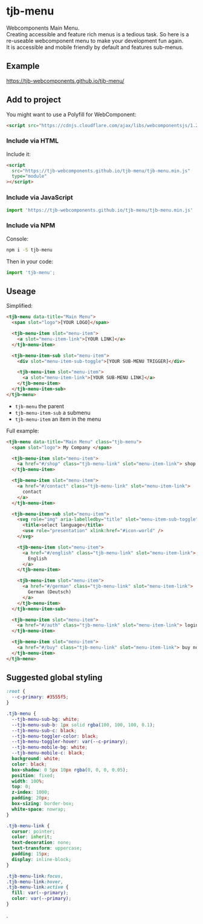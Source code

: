 # tjb-menu

Webcomponents Main Menu.  
Creating accessible and feature rich menus is a tedious task. So here is a re-useable webcomponent menu to make your development fun again.  
It is accessible and mobile friendly by default and features sub-menus.

## Example

https://tjb-webcomponents.github.io/tjb-menu/

## Add to project

You might want to use a Polyfill for WebComponent:

```html
<script src="https://cdnjs.cloudflare.com/ajax/libs/webcomponentsjs/1.2.0/webcomponents-lite.js"></script>
```

### Include via HTML

Include it:

```html
<script
  src="https://tjb-webcomponents.github.io/tjb-menu/tjb-menu.min.js"
  type="module"
></script>
```

### Include via JavaScript

```JavaScript
import 'https://tjb-webcomponents.github.io/tjb-menu/tjb-menu.min.js'
```

### Include via NPM

Console:

```bash
npm i -S tjb-menu
```

Then in your code:

```JavaScript
import 'tjb-menu';
```

## Useage

Simplified:

```html
<tjb-menu data-title="Main Menu">
  <span slot="logo">[YOUR LOGO]</span>

  <tjb-menu-item slot="menu-item">
    <a slot="menu-item-link">[YOUR LINK]</a>
  </tjb-menu-item>

  <tjb-menu-item-sub slot="menu-item">
    <div slot="menu-item-sub-toggle">[YOUR SUB-MENU TRIGGER]</div>

    <tjb-menu-item slot="menu-item">
      <a slot="menu-item-link">[YOUR SUB-MENU LINK]</a>
    </tjb-menu-item>
  </tjb-menu-item-sub>
</tjb-menu>
```

- `tjb-menu` the parent
- `tjb-menu-item-sub` a submenu
- `tjb-menu-item` an item in the menu

Full example:

```html
<tjb-menu data-title="Main Menu" class="tjb-menu">
  <span slot="logo"> My Company </span>

  <tjb-menu-item slot="menu-item">
    <a href="#/shop" class="tjb-menu-link" slot="menu-item-link"> shop </a>
  </tjb-menu-item>

  <tjb-menu-item slot="menu-item">
    <a href="#/contact" class="tjb-menu-link" slot="menu-item-link">
      contact
    </a>
  </tjb-menu-item>

  <tjb-menu-item-sub slot="menu-item">
    <svg role="img" aria-labelledby="title" slot="menu-item-sub-toggle">
      <title>select language</title>
      <use role="presentation" xlink:href="#icon-world" />
    </svg>

    <tjb-menu-item slot="menu-item">
      <a href="#/english" class="tjb-menu-link" slot="menu-item-link">
        English
      </a>
    </tjb-menu-item>

    <tjb-menu-item slot="menu-item">
      <a href="#/german" class="tjb-menu-link" slot="menu-item-link">
        German (Deutsch)
      </a>
    </tjb-menu-item>
  </tjb-menu-item-sub>

  <tjb-menu-item slot="menu-item">
    <a href="#/auth" class="tjb-menu-link" slot="menu-item-link"> login </a>
  </tjb-menu-item>

  <tjb-menu-item slot="menu-item">
    <a href="#/buy" class="tjb-menu-link" slot="menu-item-link"> buy now </a>
  </tjb-menu-item>
</tjb-menu>
```

## Suggested global styling

```css
:root {
  --c-primary: #3555f5;
}

.tjb-menu {
  --tjb-menu-sub-bg: white;
  --tjb-menu-sub-b: 1px solid rgba(100, 100, 100, 0.1);
  --tjb-menu-sub-c: black;
  --tjb-menu-toggler-color: black;
  --tjb-menu-toggler-hover: var(--c-primary);
  --tjb-menu-mobile-bg: white;
  --tjb-menu-mobile-c: black;
  background: white;
  color: black;
  box-shadow: 0 5px 10px rgba(0, 0, 0, 0.05);
  position: fixed;
  width: 100%;
  top: 0;
  z-index: 1000;
  padding: 20px;
  box-sizing: border-box;
  white-space: nowrap;
}

.tjb-menu-link {
  cursor: pointer;
  color: inherit;
  text-decoration: none;
  text-transform: uppercase;
  padding: 15px;
  display: inline-block;
}

.tjb-menu-link:focus,
.tjb-menu-link:hover,
.tjb-menu-link:active {
  fill: var(--primary);
  color: var(--primary);
}
```

.

